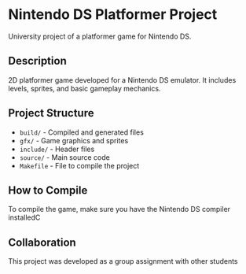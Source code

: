 # Nintendo DS Platformer Project

University project of a platformer game for Nintendo DS.

## Description

2D platformer game developed for a Nintendo DS emulator. It includes levels, sprites, and basic gameplay mechanics.

## Project Structure

- `build/` - Compiled and generated files  
- `gfx/` - Game graphics and sprites  
- `include/` - Header files  
- `source/` - Main source code  
- `Makefile` - File to compile the project

## How to Compile

To compile the game, make sure you have the Nintendo DS compiler installedC

## Collaboration
This project was developed as a group assignment with other students
